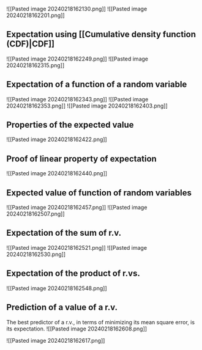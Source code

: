 ![[Pasted image 20240218162130.png]]
![[Pasted image 20240218162201.png]]
## Expectation using [[Cumulative density function (CDF)|CDF]]
![[Pasted image 20240218162249.png]]
![[Pasted image 20240218162315.png]]
## Expectation of a function of a random variable
![[Pasted image 20240218162343.png]]
![[Pasted image 20240218162353.png]]
![[Pasted image 20240218162403.png]]

## Properties of the expected value
![[Pasted image 20240218162422.png]]
## Proof of linear property of expectation
![[Pasted image 20240218162440.png]]

## Expected value of function of random variables
![[Pasted image 20240218162457.png]]
![[Pasted image 20240218162507.png]]
## Expectation of the sum of r.v.
![[Pasted image 20240218162521.png]]
![[Pasted image 20240218162530.png]]
## Expectation of the product of r.vs.
![[Pasted image 20240218162548.png]]

## Prediction of a value of a r.v.
The best predictor of a r.v., in terms of minimizing its mean square error, is its expectation.
![[Pasted image 20240218162608.png]]


![[Pasted image 20240218162617.png]]
